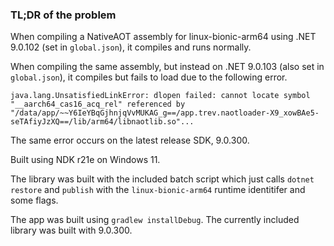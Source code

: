 ### TL;DR of the problem

When compiling a NativeAOT assembly for linux-bionic-arm64 using .NET 9.0.102 (set in `global.json`), it compiles and runs normally.

When compiling the same assembly, but instead on .NET 9.0.103 (also set in `global.json`), it compiles but fails to load due to the following error.
```
java.lang.UnsatisfiedLinkError: dlopen failed: cannot locate symbol "__aarch64_cas16_acq_rel" referenced by "/data/app/~~Y6IeYBqGjhnjqVvMUKAG_g==/app.trev.naotloader-X9_xowBAe5-seTAfiyJzXQ==/lib/arm64/libnaotlib.so"...
```
The same error occurs on the latest release SDK, 9.0.300.

Built using NDK r21e on Windows 11.

The library was built with the included batch script which just calls `dotnet restore` and `publish` with the `linux-bionic-arm64` runtime identitifer and some flags.

The app was built using `gradlew installDebug`. The currently included library was built with 9.0.300.
